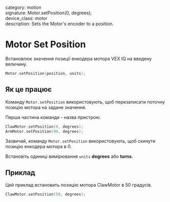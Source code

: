 category: motion  
signature: Motor.setPosition(0, degrees);  
device_class: motor  
description: Sets the Motor's encoder to a position.  

# Motor Set Position

Встановлює значення позиції енкодера мотора VEX IQ на введену величину.

```cpp
Motor.setPosition(position, units);
```

## Як це працює

Команду `Motor.setPosition` використовують, щоб перезаписати поточну позицію мотора на задане значення.

Перша частина команди - назва пристрою.

```cpp
ClawMotor.setPosition(0, degrees);
ArmMotor.setPosition(90, degrees);
```

Зазвичай, команду `Motor.setPosition` використовують, щоб скинути позицію енкодера мотора в 0.

Встановіть одиниці вимірювання `units` **degrees** або **turns**.

## Приклад

Цей приклад встановить позицію мотора ClawMotor в 50 градусів.

```cpp
ClawMotor.setPosition(50, degrees);
```

<advanced>
</advanced>